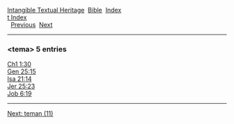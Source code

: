 [Intangible Textual Heritage](../../index)  [Bible](../index) 
[Index](index)   
[t Index](_t_)  
  [Previous](c11362)  [Next](c11364) 

------------------------------------------------------------------------

### &lt;tema&gt; 5 entries

[Ch1 1:30](../kjv/ch1001.htm#030)  
[Gen 25:15](../kjv/gen025.htm#015)  
[Isa 21:14](../kjv/isa021.htm#014)  
[Jer 25:23](../kjv/jer025.htm#023)  
[Job 6:19](../kjv/job006.htm#019)  

------------------------------------------------------------------------

[Next: teman (11)](c11364)
